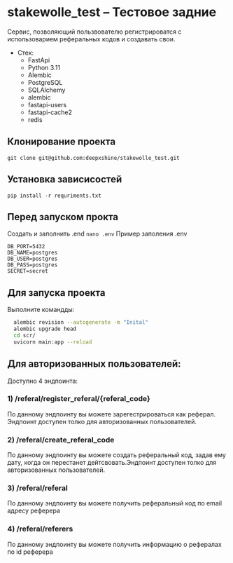 # stakewolle_test – Тестовое задние

Сервис, позволяющий пользвователю регистрироватся с использоварием реферальных кодов и создавать свои.
* Стек:
  * FastApi
  * Python 3.11
  * Alembic
  * PostgreSQL
  * SQLAlchemy
  * alembic
  * fastapi-users
  * fastapi-cache2
  * redis

## Клонирование проекта
```git clone git@github.com:deepxshine/stakewolle_test.git```

## Установка зависисостей
```pip install -r requriments.txt```

## Перед запуском прокта
Создать и заполнить .end
```nano .env```
Пример заполения .env
```DB_HOST=localhost
DB_PORT=5432
DB_NAME=postgres
DB_USER=postgres
DB_PASS=postgres
SECRET=secret
```

## Для запуска проекта
Выполните командды:
```bash
  alembic revision --autogenerate -m "Inital"
  alembic upgrade head
  cd scr/
  uvicorn main:app --reload    
```


## Для авторизованных пользователей:
Доступно 4 эндпоинта:
### 1) /referal/register_referal/{referal_code}
   По данному эндпоинту вы можете зарегестрироваться как реферал. Эндпоинт доступен толко для авторизованных пользователей.
   
### 2) /referal/create_referal_code
  По данному эндпоинту вы можете создать реферальный код, задав ему дату, когда он перестанет дейтсвовать.Эндпоинт доступен толко для авторизованных пользователей.
  
### 3) /referal/referal
   По данному эндпоинту вы можете получить реферальный код по email адресу реферера
   
### 4) /referal/referers
  По данному эндпоинту вы можете получить информацию о рефералах по id реферера
